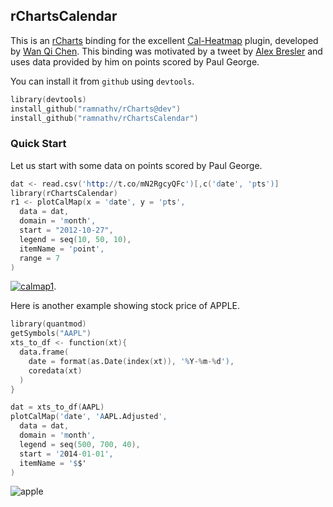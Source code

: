 ## rChartsCalendar

This is an [rCharts](http://rcharts.io) binding for the excellent [Cal-Heatmap](http://kamisama.github.io/cal-heatmap/) plugin, developed by [Wan Qi Chen](https://github.com/kamisama). This binding was motivated by a tweet by [Alex Bresler](https://twitter.com/abresler/status/412314310782644224/photo/1) and uses data provided by him on points scored by Paul George.

You can install it from `github` using `devtools`.

```S
library(devtools)
install_github("ramnathv/rCharts@dev")
install_github("ramnathv/rChartsCalendar")
```

### Quick Start

Let us start with some data on points scored by Paul George.


```S
dat <- read.csv('http://t.co/mN2RgcyQFc')[,c('date', 'pts')]
library(rChartsCalendar)
r1 <- plotCalMap(x = 'date', y = 'pts',
  data = dat, 
  domain = 'month',
  start = "2012-10-27",
  legend = seq(10, 50, 10),
  itemName = 'point',
  range = 7
)
```

[![calmap1](http://i.imgur.com/abBCyk8.png)](http://rcharts.io/viewer/?7979341#.U430PJRdXAI).

Here is another example showing stock price of APPLE.

```S
library(quantmod)
getSymbols("AAPL")
xts_to_df <- function(xt){
  data.frame(
    date = format(as.Date(index(xt)), '%Y-%m-%d'),
    coredata(xt)
  )
}

dat = xts_to_df(AAPL)
plotCalMap('date', 'AAPL.Adjusted', 
  data = dat, 
  domain = 'month',
  legend = seq(500, 700, 40),
  start = '2014-01-01',
  itemName = '$$'
)
```

![apple](http://i.imgur.com/G5xvsFk.png)